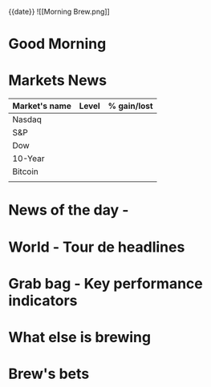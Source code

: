 {{date}}
![[Morning Brew.png]]
# Good Morning

# Markets News
| Market's name | Level | % gain/lost                 |
| ------------- | ----- | --------------------------- |
| Nasdaq        |       | <mark class="hltr-"></mark> |
| S&P           |       | <mark class="hltr-"></mark> |
| Dow           |       | <mark class="hltr-"></mark> |
| 10-Year       |       | <mark class="hltr-"></mark> |
| Bitcoin       |       | <mark class="hltr-"></mark> |
|               |       | <mark class="hltr-"></mark> |

# News of the day - 

# World - Tour de headlines

# Grab bag - Key performance indicators

# What else is brewing

# Brew's bets
